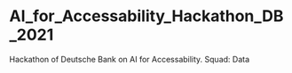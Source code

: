 # AI_for_Accessability_Hackathon_DB_2021
Hackathon of Deutsche Bank on AI for Accessability. Squad: Data

